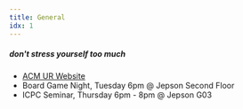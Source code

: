 ```yaml
---
title: General
idx: 1
---
```


##### don't stress yourself too much

- [ACM UR Website](https://acmurichmond.github.io/)
- Board Game Night, Tuesday 6pm @ Jepson Second Floor
- ICPC Seminar, Thursday 6pm - 8pm @ Jepson G03
